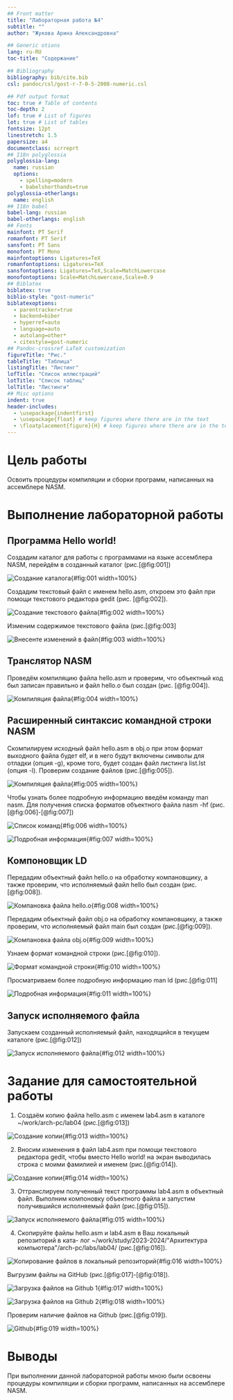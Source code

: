 ```yaml
---
## Front matter
title: "Лабораторная работа №4"
subtitle: ""
author: "Жукова Арина Александровна"

## Generic otions
lang: ru-RU
toc-title: "Содержание"

## Bibliography
bibliography: bib/cite.bib
csl: pandoc/csl/gost-r-7-0-5-2008-numeric.csl

## Pdf output format
toc: true # Table of contents
toc-depth: 2
lof: true # List of figures
lot: true # List of tables
fontsize: 12pt
linestretch: 1.5
papersize: a4
documentclass: scrreprt
## I18n polyglossia
polyglossia-lang:
  name: russian
  options:
	- spelling=modern
	- babelshorthands=true
polyglossia-otherlangs:
  name: english
## I18n babel
babel-lang: russian
babel-otherlangs: english
## Fonts
mainfont: PT Serif
romanfont: PT Serif
sansfont: PT Sans
monofont: PT Mono
mainfontoptions: Ligatures=TeX
romanfontoptions: Ligatures=TeX
sansfontoptions: Ligatures=TeX,Scale=MatchLowercase
monofontoptions: Scale=MatchLowercase,Scale=0.9
## Biblatex
biblatex: true
biblio-style: "gost-numeric"
biblatexoptions:
  - parentracker=true
  - backend=biber
  - hyperref=auto
  - language=auto
  - autolang=other*
  - citestyle=gost-numeric
## Pandoc-crossref LaTeX customization
figureTitle: "Рис."
tableTitle: "Таблица"
listingTitle: "Листинг"
lofTitle: "Список иллюстраций"
lotTitle: "Список таблиц"
lolTitle: "Листинги"
## Misc options
indent: true
header-includes:
  - \usepackage{indentfirst}
  - \usepackage{float} # keep figures where there are in the text
  - \floatplacement{figure}{H} # keep figures where there are in the text
---
```


# Цель работы

Освоить процедуры компиляции и сборки программ, написанных на ассемблере NASM.

# Выполнение лабораторной работы
## Программа Hello world!

Создадим каталог для работы с программами на языке ассемблера NASM, перейдём в созданный каталог (рис.[@fig:001])

![Создание каталога](image/Рис2.1.png){#fig:001 width=100%}

Создадим текстовый файл с именем hello.asm, откроем это файл при помощи текстового редактора gedit (рис. [@fig:002]).

![Создание текстового файла](image/Рис2.2.png){#fig:002 width=100%}

Изменим содержимое текстового файла (рис.[@fig:003]

![Внесенте изменений в файл](image/Рис2.3.png){#fig:003 width=100%}

## Транслятор NASM

Проведём компиляцию файла hello.asm и проверим, что объектный код был записан правильно и файл hello.o был создан (рис. [@fig:004]).

![Компиляция файла](image/Рис2.4.png){#fig:004 width=100%}

## Расширенный синтаксис командной строки NASM

Cкомпилируем исходный файл hello.asm в obj.o  при этом формат выходного файла
будет elf, и в него будут включены символы для отладки (опция -g), кроме того, будет создан
файл листинга list.lst (опция -l). Проверим создание файлов (рис.[@fig:005]).

![Компиляция файла](image/Рис2.5.png){#fig:005 width=100%}

Чтобы узнать более подробную информацию введём команду man nasm. Для получения списка форматов объектного файла nasm -hf (рис.[@fig:006]-[@fig:007])

![Список команд](image/Рис2.7.png){#fig:006 width=100%}

![Подробная информация](image/Рис2.6.png){#fig:007 width=100%}

## Компоновщик LD

Передадим объектный файл hello.o на обработку компановщику, а также проверим, что исполняемый файл hello был создан (рис.[@fig:008]).

![Компановка файла hello.o](image/Рис2.8.png){#fig:008 width=100%}

Передадим объектный файл obj.o на обработку компановщику, а также проверим, что исполняемый файл main был создан (рис.[@fig:009]).

![Компановка файла obj.o](image/Рис2.9.png){#fig:009 width=100%}

Узнаем формат командной строки (рис.[@fig:010]).

![Формат командной строки](image/Рис2.10.png){#fig:010 width=100%}

Просматриваем более подробную информацию man ld (рис.[@fig:011]

![Подробная информация](image/Рис2.11.png){#fig:011 width=100%}

## Запуск исполняемого файла
Запускаем созданный исполняемый файл, находящийся в текущем каталоге (рис.[@fig:012])

![Запуск исполняемого файла](image/Рис2.12.png){#fig:012 width=100%}


# Задание для самостоятельной работы

1. Создаём копию файла hello.asm с именем lab4.asm в каталоге ~/work/arch-pc/lab04 (рис.[@fig:013])

![Создание копии](image/Рис3.1.png){#fig:013 width=100%}

2. Вносим изменения в файл lab4.asm при помощи текстового редактора gedit, чтобы вместо Hello world! на экран выводилась строка с моими фамилией и именем (рис.[@fig:014]).

![Создание копии](image/Рис3.2.png){#fig:014 width=100%}

3. Оттранслируем полученный текст программы lab4.asm в объектный файл. Выполним компоновку объектного файла и запустим получившийся исполняемый файл (рис.[@fig:015]).

![Запуск исполняемого файла](image/Рис3.3.png){#fig:015 width=100%}


4. Скопируйте файлы hello.asm и lab4.asm в Ваш локальный репозиторий в ката-
лог ~/work/study/2023-2024/"Архитектура компьютера"/arch-pc/labs/lab04/ (рис.[@fig:016]).

![Копирование файлов в локальный репозиторий](image/Рис3.5.png){#fig:016 width=100%}

Выгрузим файлы на GitHub (рис.[@fig:017]-[@fig:018]).

![Загрузка файлов на Github 1](image/Рис3.6.png){#fig:017 width=100%}

![Загрузка файлов на Github 2](image/Рис3.7.png){#fig:018 width=100%}

Проверим наличие файлов на Github (рис.[@fig:019]).

![Github](image/Рис3.8.png){#fig:019 width=100%}

# Выводы

При выполнении данной лабораторной работы мною были освоены процедуры компиляции и сборки программ, написанных на ассемблере NASM.

